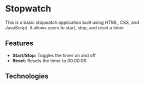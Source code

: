 # Stopwatch
This is a basic stopwatch application built using HTML, CSS, and JavaScript. It allows users to start, stop, and reset a timer

## Features
* **Start/Stop:** Toggles the timer on and off
* **Reset:** Resets the timer to 00:00:00

## Technologies


